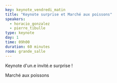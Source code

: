 ```yaml
---
key: keynote_vendredi_matin
title: "Keynote surprise et Marché aux poissons"
speakers:
  - horacio_gonzalez
  - pierre_tibulle
type: keynote
day: 1
time: 09h00
duration: 60 minutes
room: grande_salle
---
```


Keynote d'un.e invité.e surprise !

Marché aux poissons